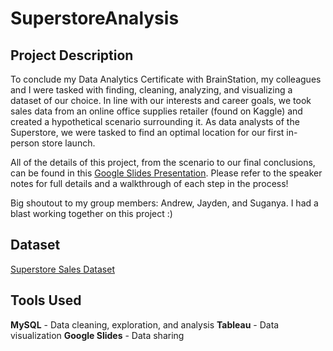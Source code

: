 # SuperstoreAnalysis

## Project Description
To conclude my Data Analytics Certificate with BrainStation, my colleagues and I were tasked with finding, cleaning, analyzing, and visualizing a dataset of our choice. In line with our interests and career goals, we took sales data from an online office supplies retailer (found on Kaggle) and created a hypothetical scenario surrounding it. As data analysts of the Superstore, we were tasked to find an optimal location for our first in-person store launch. 

All of the details of this project, from the scenario to our final conclusions, can be found in this [Google Slides Presentation](https://docs.google.com/presentation/d/1APxvMKjTnznA0EEGU8xtdQFzLBNTGqUfuXl7RCE51-c/edit?usp=sharing). Please refer to the speaker notes for full details and a walkthrough of each step in the process!  


Big shoutout to my group members: Andrew, Jayden, and Suganya. I had a blast working together on this project :) 

## Dataset
[Superstore Sales Dataset](https://www.kaggle.com/datasets/ishanshrivastava28/superstore-sales)


## Tools Used
**MySQL** - Data cleaning, exploration, and analysis
**Tableau** - Data visualization 
**Google Slides** - Data sharing  
